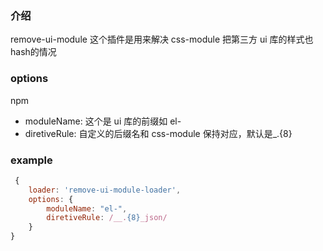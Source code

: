 ### 介绍

remove-ui-module 这个插件是用来解决 css-module 把第三方 ui 库的样式也 hash的情况

### options
npm 
- moduleName: 这个是 ui 库的前缀如 el-
- diretiveRule: 自定义的后缀名和 css-module 保持对应，默认是\_.{8}

### example

```javascript
 {
    loader: 'remove-ui-module-loader',
    options: {
        moduleName: "el-",
        diretiveRule: /__.{8}_json/
    }
}
```

